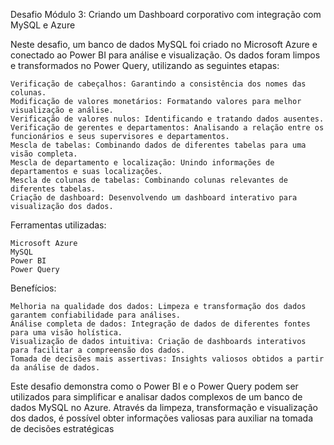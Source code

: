 Desafio Módulo 3: 
Criando um Dashboard corporativo com integração com MySQL e Azure


Neste desafio, um banco de dados MySQL foi criado no Microsoft Azure e conectado ao Power BI para análise e visualização. Os dados foram limpos e transformados no Power Query, utilizando as seguintes etapas:

    Verificação de cabeçalhos: Garantindo a consistência dos nomes das colunas.
    Modificação de valores monetários: Formatando valores para melhor visualização e análise.
    Verificação de valores nulos: Identificando e tratando dados ausentes.
    Verificação de gerentes e departamentos: Analisando a relação entre os funcionários e seus supervisores e departamentos.
    Mescla de tabelas: Combinando dados de diferentes tabelas para uma visão completa.
    Mescla de departamento e localização: Unindo informações de departamentos e suas localizações.
    Mescla de colunas de tabelas: Combinando colunas relevantes de diferentes tabelas.
    Criação de dashboard: Desenvolvendo um dashboard interativo para visualização dos dados.

Ferramentas utilizadas:

    Microsoft Azure
    MySQL
    Power BI
    Power Query

Benefícios:

    Melhoria na qualidade dos dados: Limpeza e transformação dos dados garantem confiabilidade para análises.
    Análise completa de dados: Integração de dados de diferentes fontes para uma visão holística.
    Visualização de dados intuitiva: Criação de dashboards interativos para facilitar a compreensão dos dados.
    Tomada de decisões mais assertivas: Insights valiosos obtidos a partir da análise de dados.


Este desafio demonstra como o Power BI e o Power Query podem ser utilizados para simplificar e analisar dados complexos de um banco de dados MySQL no Azure. Através da limpeza, transformação e visualização dos dados, é possível obter informações valiosas para auxiliar na tomada de decisões estratégicas
